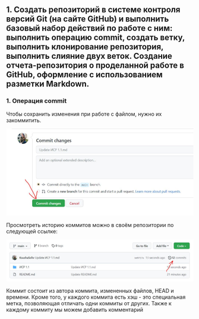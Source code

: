 ## 1. Создать репозиторий в системе контроля версий Git (на сайте GitHub) и выполнить базовый набор действий по работе с ним: выполнить операцию commit, создать ветку, выполнить клонирование репозитория, выполнить слияние двух веток. Создание отчета-репозитория о проделанной работе в GitHub, оформление с использованием разметки Markdown.


### 1. Операция commit
Чтобы сохранить изменения при работе с файлом, нужно их закоммитить.

![Image alt](https://github.com/KsushaSeliv/it-project/blob/main/ИСР%201.1/commit.JPG)

Просмотреть историю коммитов можно в своём репозитории по следующей ссылке:

![Image alt](https://github.com/KsushaSeliv/it-project/blob/main/ИСР%201.1/historycommit.JPG)

Коммит состоит из автора коммита, измененных файлов, HEAD и времени. Кроме того, у каждого коммита есть хэш - это специальная метка, позволяющая отличать одни коммиты от других. Также к каждому коммиту мы можем добавить комментарий


